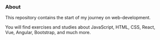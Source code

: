 ### About

This repository contains the start of my journey on web-development.

You will find exercises and studies about JavaScript, HTML, CSS, React, Vue, Angular, Bootstrap, and much more.
